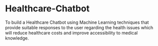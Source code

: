 # Healthcare-Chatbot
To build a Healthcare Chatbot using Machine Learning techniques that provide suitable responses to the user regarding the health issues which will reduce 
healthcare costs and improve accessibility to medical knowledge.
